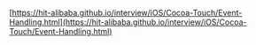 [https://hit-alibaba.github.io/interview/iOS/Cocoa-Touch/Event-Handling.html](https://hit-alibaba.github.io/interview/iOS/Cocoa-Touch/Event-Handling.html)

